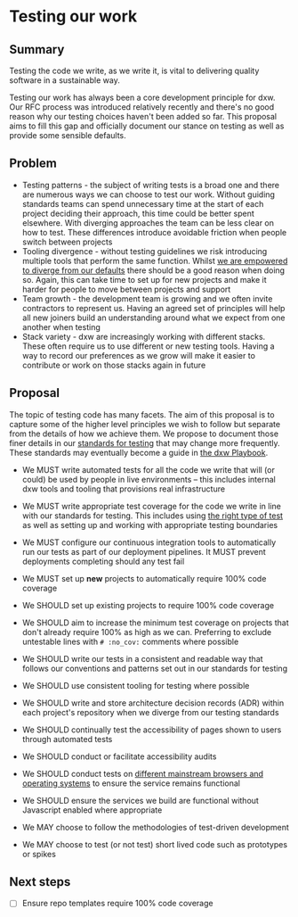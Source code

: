 # Testing our work

## Summary

Testing the code we write, as we write it, is vital to delivering quality
software in a sustainable way.

Testing our work has always been a core development principle for dxw. Our RFC
process was introduced relatively recently and there's no good reason why our
testing choices haven't been added so far. This proposal aims to fill this gap
and officially document our stance on testing as well as provide some sensible
defaults.

## Problem

- Testing patterns - the subject of writing tests is a broad one and there are
  numerous ways we can choose to test our work. Without guiding standards teams
  can spend unnecessary time at the start of each project deciding their
  approach, this time could be better spent elsewhere. With diverging approaches
  the team can be less clear on how to test. These differences introduce
  avoidable friction when people switch between projects
- Tooling divergence - without testing guidelines we risk introducing multiple
  tools that perform the same function. Whilst
  [we are empowered to diverge from our defaults](https://github.com/dxw/tech-team-rfcs#4-standards-are-defaults)
  there should be a good reason when doing so. Again, this can take time to set
  up for new projects and make it harder for people to move between projects and
  support
- Team growth - the development team is growing and we often invite contractors
  to represent us. Having an agreed set of principles will help all new joiners
  build an understanding around what we expect from one another when testing
- Stack variety - dxw are increasingly working with different stacks. These
  often require us to use different or new testing tools. Having a way to record
  our preferences as we grow will make it easier to contribute or work on those
  stacks again in future

## Proposal

The topic of testing code has many facets. The aim of this proposal is to
capture some of the higher level principles we wish to follow but separate from
the details of how we achieve them. We propose to document those finer details
in our
[standards for testing](https://docs.google.com/document/d/1pSZkrviFAiR-0U-PGixOyC2MfiBdCIWIN66YyLa23nc/edit#heading=h.owf78h5xtccv)
that may change more frequently. These standards may eventually become a guide
in [the dxw Playbook](https://github.com/dxw/playbook).

- We MUST write automated tests for all the code we write that will (or could)
  be used by people in live environments – this includes internal dxw tools and
  tooling that provisions real infrastructure
- We MUST write appropriate test coverage for the code we write in line with our
  standards for testing. This includes using
  [the right type of test](https://thoughtbot.com/blog/rails-test-types-and-the-testing-pyramid)
  as well as setting up and working with appropriate testing boundaries
- We MUST configure our continuous integration tools to automatically run our
  tests as part of our deployment pipelines. It MUST prevent deployments
  completing should any test fail
- We MUST set up **new** projects to automatically require 100% code coverage

- We SHOULD set up existing projects to require 100% code coverage
- We SHOULD aim to increase the minimum test coverage on projects that don't
  already require 100% as high as we can. Preferring to exclude untestable lines
  with `# :no_cov:` comments where possible
- We SHOULD write our tests in a consistent and readable way that follows our
  conventions and patterns set out in our standards for testing
- We SHOULD use consistent tooling for testing where possible
- We SHOULD write and store architecture decision records (ADR) within each
  project's repository when we diverge from our testing standards
- We SHOULD continually test the accessibility of pages shown to users through
  automated tests
- We SHOULD conduct or facilitate accessibility audits
- We SHOULD conduct tests on
  [different mainstream browsers and operating systems](https://www.gov.uk/service-manual/technology/designing-for-different-browsers-and-devices)
  to ensure the service remains functional
- We SHOULD ensure the services we build are functional without Javascript
  enabled where appropriate

- We MAY choose to follow the methodologies of test-driven development
- We MAY choose to test (or not test) short lived code such as prototypes or
  spikes

## Next steps

- [ ] Ensure repo templates require 100% code coverage
